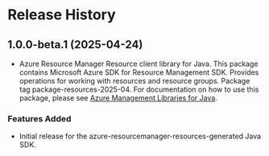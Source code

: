 # Release History

## 1.0.0-beta.1 (2025-04-24)

- Azure Resource Manager Resource client library for Java. This package contains Microsoft Azure SDK for Resource Management SDK. Provides operations for working with resources and resource groups. Package tag package-resources-2025-04. For documentation on how to use this package, please see [Azure Management Libraries for Java](https://aka.ms/azsdk/java/mgmt).
### Features Added

- Initial release for the azure-resourcemanager-resources-generated Java SDK.
